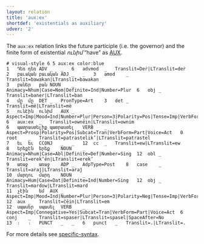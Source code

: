 ```yaml
---
layout: relation
title: 'aux:ех'
shortdef: 'existentials as auxiliary'
udver: '2'
---
```


The `aux:ex` relation links the future participle (i.e. the governor) and the finite form of existential _ունիմ_ “have” as [AUX]().

~~~ conllu
# visual-style 6 5 aux:ex color:blue
1	Դեռ	դեռ	ADV	_	_	6	advmod	_	Translit=Deṙ|LTranslit=deṙ
2	բաւական	բաւական	ADJ	_	_	3	amod	_	Translit=bawakan|LTranslit=bawakan
3	բաներ	բան	NOUN	_	Animacy=Nhum|Case=Nom|Definite=Ind|Number=Plur	6	obj	_	Translit=baner|LTranslit=ban
4	մը	մը	DET	_	PronType=Art	3	det	_	Translit=më|LTranslit=më
5	ունէին	ունիմ	AUX	_	Aspect=Imp|Mood=Ind|Number=Plur|Person=3|Polarity=Pos|Tense=Imp|VerbForm=Fin	6	aux:ex	_	Translit=ownēin|LTranslit=ownim
6	պատրաստելիք	պատրաստել	VERB	_	Aspect=Prosp|Polarity=Pos|Subcat=Tran|VerbForm=Part|Voice=Act	0	root	_	Translit=patrastelik’|LTranslit=patrastel
7	եւ	եւ	CCONJ	_	_	12	cc	_	Translit=ew|LTranslit=ew
8	երեքէն	երեք	NOUN	_	Animacy=Nhum|Case=Abl|Definite=Def|Number=Sing	12	obl	_	Translit=erek’ēn|LTranslit=erek’
9	առաջ	առաջ	ADP	_	AdpType=Post	8	case	_	Translit=aṙaǰ|LTranslit=aṙaǰ
10	մարդու	մարդ	NOUN	_	Animacy=Hum|Case=Dat|Definite=Ind|Number=Sing	12	obj	_	Translit=mardow|LTranslit=mard
11	չէին	եմ	AUX	_	Aspect=Imp|Mood=Ind|Number=Plur|Person=3|Polarity=Neg|Tense=Imp|VerbForm=Fin	12	aux	_	Translit=čēin|LTranslit=em
12	սպասեր	սպասել	VERB	_	Aspect=Imp|Connegative=Yes|Subcat=Tran|VerbForm=Part|Voice=Act	6	conj	_	Translit=spaser|LTranslit=spasel|SpaceAfter=No
13	։	։	PUNCT	_	_	6	punct	_	Translit=.|LTranslit=.

~~~ 

For more details see [specific-syntax](http://universaldependencies.org/hyw/overview/specific-syntax.html).
<!-- Interlanguage links updated Po 6. listopadu 2023, 21:42:29 CET -->
